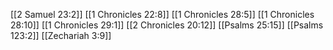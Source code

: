 [[2 Samuel 23:2]]
[[1 Chronicles 22:8]]
[[1 Chronicles 28:5]]
[[1 Chronicles 28:10]]
[[1 Chronicles 29:1]]
[[2 Chronicles 20:12]]
[[Psalms 25:15]]
[[Psalms 123:2]]
[[Zechariah 3:9]]
